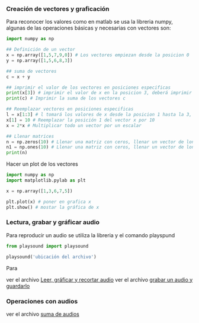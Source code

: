 ### Creación de vectores y graficación

Para reconocer los valores como en matlab se usa la libreria numpy, algunas de las operaciones básicas y necesarias con vectores son:

```py
import numpy as np

## Definición de un vector
x = np.array([1,5,7,9,0]) # Los vectores empiezan desde la posicion 0
y = np.array([1,5,6,8,3])

## suma de vectores
c = x + y

## imprimir el valor de los vectores en posiciones especificas
print(x[3]) # imprimir el valor de x en la posicion 3, deberá imprimir 9
print(c) # Imprimir la suma de los vectores c

## Reemplazar vectores en posiciones especificas
l = x[1:3] # l tomará los valores de x desde la posicion 1 hasta la 3, entonces el valor de l será 5,7,9
x[1] = 10 # Reemplazar la posición 1 del vector x por 10
x = 2*x # Multiplicar todo un vector por un escalar

## Llenar matrices
n = np.zeros(10) # Llenar una matriz con ceros, llenar un vector de longitud 10 con 0
n1 = np.ones(10) # Llenar una matriz con ceros, llenar un vector de longitud 10 con 0
print(n)

```

Hacer un plot de los vectores

```py
import numpy as np
import matplotlib.pylab as plt

x = np.array([1,3,6,7,5])

plt.plot(x) # poner en grafica x
plt.show() # mostar la gráfica de x

```
### Lectura, grabar y gráficar audio

Para reproducir un audio se utiliza la libreria y el comando playspund

```py
from playsound import playsound

playsound('ubicación del archivo')
```

Para 

ver el archivo [Leer, gráficar y recortar audio](./read_audio.py)
ver el archivo [grabar un audio y guardarlo](./write_audio.py)

### Operaciones con audios

ver el archivo [suma de audios](./suma.py)